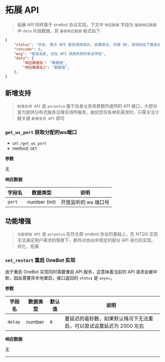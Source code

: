# 拓展 API

> 拓展 API 同样基于 onebot 协议实现。下文中 `响应数据` 字段为 `基础响应数据` 中 `data` 片段数据，其 `基础响应数据` 格式如下

```json
{
    "status": "状态, 表示 API 是否调用成功, 如果成功, 则是 OK, 其他的在下面会说明",
    "retcode": 0,
    "msg": "错误消息, 仅在 API 调用失败时有该字段",
    "data": {
        "响应数据名": "数据值",
        "响应数据名2": "数据值",
    },
}
```

## 新增支持

> `新增支持 API` 是 `perpetua` 基于自身业务场景额外提供的 API 接口，大部分是为提供分布式服务治理支持所服务，故如您仅有单机需求时，只需关注少数关键 `新增支持 API` 即可

### `get_ws_port` 获取分配的ws端口

- uri: `/get_ws_port`
- method: `GET`

**参数**

无

**响应数据**

| 字段名    | 数据类型         | 说明           |
|--------|--------------|--------------|
| `port` | number (int) | 开放监听的 ws 端口号 |

## 功能增强

> `功能增强 API` 是 `perpetua` 在符合原 onebot 协议的基础上，在 NTQQ 实现无法满足用户需求的情景下，额外对协议中规定的部分 API 进行的实现、优化、拓展

### `set_restart` 重启 OneBot 实现

由于重启 OneBot 实现同时需要重启 API 服务，这意味着当前的 API 请求会被中断，因此需要异步地重启，接口返回的 `status` 是 `async`。

**参数**

| 字段名     | 数据类型   | 默认值 | 说明                                    |
|---------|--------|-----|---------------------------------------|
| `delay` | number | `0` | 要延迟的毫秒数，如果默认情况下无法重启，可以尝试设置延迟为 2000 左右 |

**响应数据**

无

<hr>